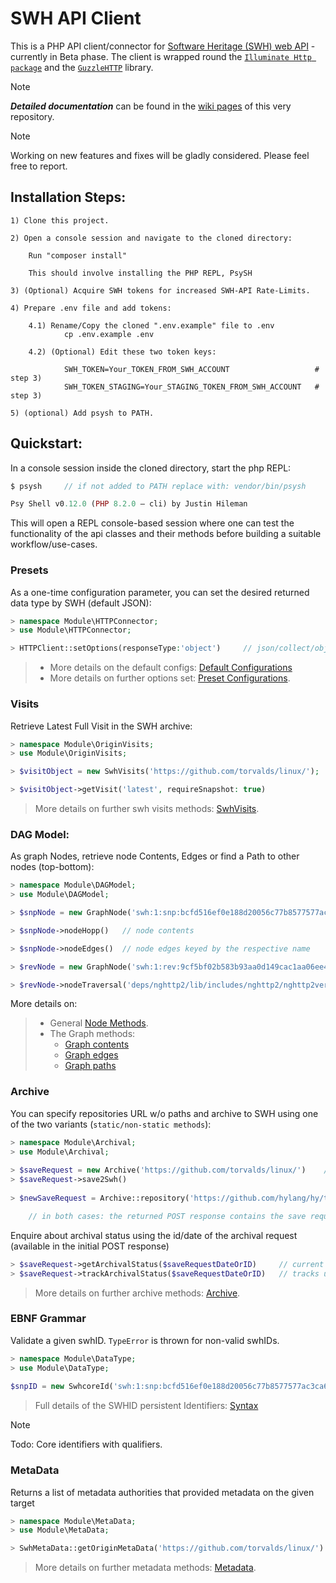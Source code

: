 # SWH API Client

This is a PHP API client/connector for [Software Heritage (SWH) web API](https://archive.softwareheritage.org/api/) - currently in Beta phase. The client is wrapped round the [`Illuminate Http package`](https://packagist.org/packages/illuminate/http) and the [`GuzzleHTTP`](https://docs.guzzlephp.org/en/stable/index.html) library.

>[!Note]
> _**Detailed documentation**_ can be found in the [wiki pages](https://github.com/Ramy-Badr-Ahmed/swh-client/wiki) of this very repository. 

>[!Note]
> Working on new features and fixes will be gladly considered. Please feel free to report.

## Installation Steps:

    1) Clone this project.
    
    2) Open a console session and navigate to the cloned directory:
    
        Run "composer install"

        This should involve installing the PHP REPL, PsySH

    3) (Optional) Acquire SWH tokens for increased SWH-API Rate-Limits.
    
    4) Prepare .env file and add tokens:   
    
        4.1) Rename/Copy the cloned ".env.example" file to .env
                cp .env.example .env   
                
        4.2) (Optional) Edit these two token keys:
        
                SWH_TOKEN=Your_TOKEN_FROM_SWH_ACCOUNT                   # step 3)                 
                SWH_TOKEN_STAGING=Your_STAGING_TOKEN_FROM_SWH_ACCOUNT   # step 3)                 

    5) (optional) Add psysh to PATH.

## Quickstart:

In a console session inside the cloned directory, start the php REPL:

```php
$ psysh     // if not added to PATH replace with: vendor/bin/psysh

Psy Shell v0.12.0 (PHP 8.2.0 — cli) by Justin Hileman
```

This will open a REPL console-based session where one can test the functionality of the api classes and their methods before building a suitable workflow/use-cases.

### Presets

As a one-time configuration parameter, you can set the desired returned data type by SWH (default JSON):

```php
> namespace Module\HTTPConnector;
> use Module\HTTPConnector;         

> HTTPClient::setOptions(responseType:'object')     // json/collect/object available
```

> * More details on the default configs: [Default Configurations](https://github.com/Ramy-Badr-Ahmed/swh-client/wiki#default-configurations)
> * More details on further options set: [Preset Configurations](https://github.com/Ramy-Badr-Ahmed/swh-client/wiki).

### Visits

Retrieve Latest Full Visit in the SWH archive:

```php
> namespace Module\OriginVisits;
> use Module\OriginVisits; 

> $visitObject = new SwhVisits('https://github.com/torvalds/linux/');

> $visitObject->getVisit('latest', requireSnapshot: true)
```

> More details on further swh visits methods: [SwhVisits](https://github.com/Ramy-Badr-Ahmed/swh-client/wiki#ii-swhvisits).

### DAG Model:

As graph Nodes, retrieve node Contents, Edges or find a Path to other nodes (top-bottom):

```php
> namespace Module\DAGModel;
> use Module\DAGModel; 

> $snpNode = new GraphNode('swh:1:snp:bcfd516ef0e188d20056c77b8577577ac3ca6e58')

> $snpNode->nodeHopp()   // node contents

> $snpNode->nodeEdges()  // node edges keyed by the respective name

> $revNode = new GraphNode('swh:1:rev:9cf5bf02b583b93aa0d149cac1aa06ee4a4f655c')

> $revNode->nodeTraversal('deps/nghttp2/lib/includes/nghttp2/nghttp2ver.h.in') //  traverse to a deeply nested file
```

More details on:

> * General [Node Methods](https://github.com/Ramy-Badr-Ahmed/swh-client/wiki#iii-graphnode).
> * The Graph methods:
>   * [Graph contents](https://github.com/Ramy-Badr-Ahmed/swh-client/wiki#iv-graphhopping)
>   * [Graph edges](https://github.com/Ramy-Badr-Ahmed/swh-client/wiki#v-graphedges)
>   * [Graph paths](https://github.com/Ramy-Badr-Ahmed/swh-client/wiki#vi-graphtraversal)

### Archive

You can specify repositories URL w/o paths and archive to SWH using one of the two variants (`static/non-static methods`):

```php
> namespace Module\Archival;
> use Module\Archival; 
    
> $saveRequest = new Archive('https://github.com/torvalds/linux/')    // Example 1
> $saveRequest->save2Swh()
    
> $newSaveRequest = Archive::repository('https://github.com/hylang/hy/tree/stable/hy/core')  // Example 2

    // in both cases: the returned POST response contains the save request id and date
```

Enquire about archival status using the id/date of the archival request (available in the initial POST response)

```php
> $saveRequest->getArchivalStatus($saveRequestDateOrID)     // current status is returned 
> $saveRequest->trackArchivalStatus($saveRequestDateOrID)   // tracks until archival has succeeded
```

> More details on further archive methods: [Archive](https://github.com/Ramy-Badr-Ahmed/swh-client/wiki#vii-archive).

### EBNF Grammar

Validate a given swhID. `TypeError` is thrown for non-valid swhIDs.

```php
> namespace Module\DataType; 
> use Module\DataType; 
         
$snpID = new SwhcoreId('swh:1:snp:bcfd516ef0e188d20056c77b8577577ac3ca6e5Z') // throws TypeError Exception
```
> Full details of the SWHID persistent Identifiers: [Syntax](https://docs.softwareheritage.org/devel/swh-model/persistent-identifiers.html#syntax)

>[!Note]
> Todo: Core identifiers with qualifiers.

### MetaData

Returns a list of metadata authorities that provided metadata on the given target

```php
> namespace Module\MetaData;
> use Module\MetaData; 

> SwhMetaData::getOriginMetaData('https://github.com/torvalds/linux/')
```

> More details on further metadata methods: [Metadata](https://github.com/Ramy-Badr-Ahmed/swh-client/wiki#viii-metadata).
